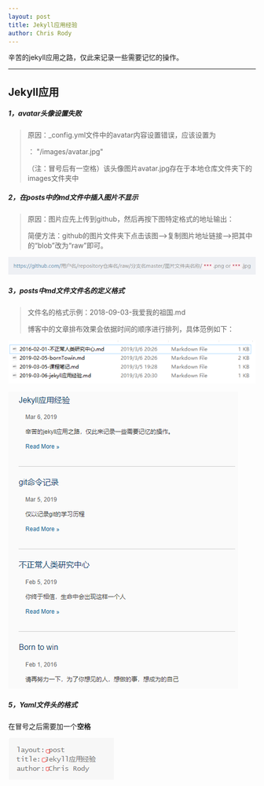 ```yaml
---
layout: post
title: Jekyll应用经验
author: Chris Rody
---
```


辛苦的jekyll应用之路，仅此来记录一些需要记忆的操作。

---

##  Jekyll应用

##### 1，avatar头像设置失败

> 原因：_config.yml文件中的avatar内容设置错误，应该设置为
>
> ： "/images/avatar.jpg"
>
> （注：冒号后有一空格）该头像图片avatar.jpg存在于本地仓库文件夹下的images文件夹中

##### 2，在posts中的md文件中插入图片不显示

>原因：图片应先上传到github，然后再按下图特定格式的地址输出：
>
>简便方法：github的图片文件夹下点击该图-->复制图片地址链接-->把其中的“blob”改为“raw”即可。

![地址格式](https://github.com/rodyyyy/rodyyyy.github.io/raw/master/images/图片地址格式.png)

##### 3，posts中md文件文件名的定义格式

>文件名的格式示例：2018-09-03-我爱我的祖国.md
>
>博客中的文章排布效果会依据时间的顺序进行排列，具体范例如下：

![md文件名格式](https://github.com/rodyyyy/rodyyyy.github.io/raw/master/images/文件名.png)

![md文件名格式](https://github.com/rodyyyy/rodyyyy.github.io/raw/master/images/博客列表名.png)



##### 5，Yaml文件头的格式

在冒号之后需要加一个**空格**

![md文件名格式](https://github.com/rodyyyy/rodyyyy.github.io/raw/master/images/Yaml书写格式.png)